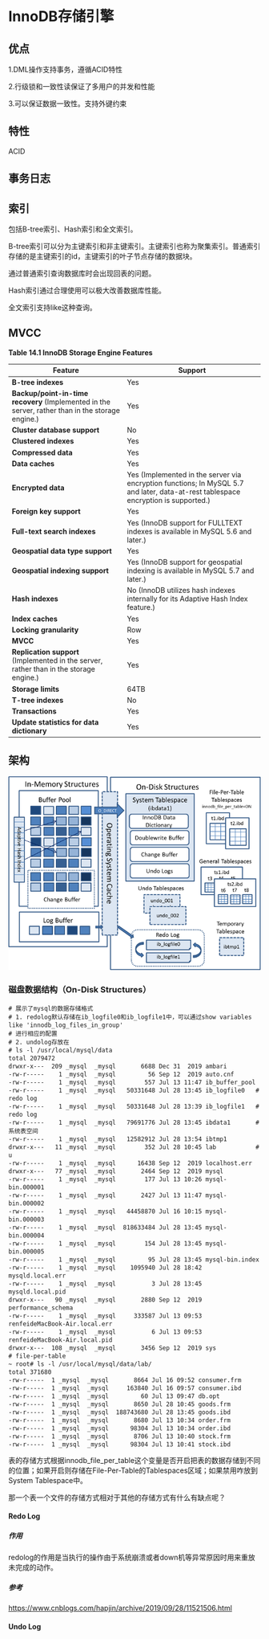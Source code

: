# InnoDB存储引擎



## 优点

1.DML操作支持事务，遵循ACID特性

2.行级锁和一致性读保证了多用户的并发和性能

3.可以保证数据一致性。支持外键约束

## 特性

ACID

## 事务日志





## 索引

包括B-tree索引、Hash索引和全文索引。

B-tree索引可以分为主键索引和非主键索引。主键索引也称为聚集索引。普通索引存储的是主键索引的id，主键索引的叶子节点存储的数据块。

通过普通索引查询数据库时会出现回表的问题。

Hash索引通过合理使用可以极大改善数据库性能。

全文索引支持like这种查询。

## MVCC



**Table 14.1 InnoDB Storage Engine Features**

| Feature                                                      | Support                                                      |
| ------------------------------------------------------------ | ------------------------------------------------------------ |
| **B-tree indexes**                                           | Yes                                                          |
| **Backup/point-in-time recovery** (Implemented in the server, rather than in the storage engine.) | Yes                                                          |
| **Cluster database support**                                 | No                                                           |
| **Clustered indexes**                                        | Yes                                                          |
| **Compressed data**                                          | Yes                                                          |
| **Data caches**                                              | Yes                                                          |
| **Encrypted data**                                           | Yes (Implemented in the server via encryption functions; In MySQL 5.7 and later, data-at-rest tablespace encryption is supported.) |
| **Foreign key support**                                      | Yes                                                          |
| **Full-text search indexes**                                 | Yes (InnoDB support for FULLTEXT indexes is available in MySQL 5.6 and later.) |
| **Geospatial data type support**                             | Yes                                                          |
| **Geospatial indexing support**                              | Yes (InnoDB support for geospatial indexing is available in MySQL 5.7 and later.) |
| **Hash indexes**                                             | No (InnoDB utilizes hash indexes internally for its Adaptive Hash Index feature.) |
| **Index caches**                                             | Yes                                                          |
| **Locking granularity**                                      | Row                                                          |
| **MVCC**                                                     | Yes                                                          |
| **Replication support** (Implemented in the server, rather than in the storage engine.) | Yes                                                          |
| **Storage limits**                                           | 64TB                                                         |
| **T-tree indexes**                                           | No                                                           |
| **Transactions**                                             | Yes                                                          |
| **Update statistics for data dictionary**                    | Yes                                                          |

## 架构



![innodb-architecture](images/innodb-architecture.png)



### 磁盘数据结构（On-Disk Structures）



```shell
# 展示了mysql的数据存储格式
# 1. redolog默认存储在ib_logfile0和ib_logfile1中，可以通过show variables like 'innodb_log_files_in_group'
# 进行相应的配置
# 2. undolog存放在
# ls -l /usr/local/mysql/data
total 2079472
drwxr-x---  209 _mysql  _mysql       6688 Dec 31  2019 ambari
-rw-r-----    1 _mysql  _mysql         56 Sep 12  2019 auto.cnf
-rw-r-----    1 _mysql  _mysql        557 Jul 13 11:47 ib_buffer_pool
-rw-r-----    1 _mysql  _mysql   50331648 Jul 28 13:45 ib_logfile0   # redo log
-rw-r-----    1 _mysql  _mysql   50331648 Jul 28 13:39 ib_logfile1   # redo log
-rw-r-----    1 _mysql  _mysql   79691776 Jul 28 13:45 ibdata1       # 系统表空间
-rw-r-----    1 _mysql  _mysql   12582912 Jul 28 13:54 ibtmp1
drwxr-x---   11 _mysql  _mysql        352 Jul 28 10:45 lab           # u
-rw-r-----    1 _mysql  _mysql      16438 Sep 12  2019 localhost.err
drwxr-x---   77 _mysql  _mysql       2464 Sep 12  2019 mysql
-rw-r-----    1 _mysql  _mysql        177 Jul 13 10:26 mysql-bin.000001
-rw-r-----    1 _mysql  _mysql       2427 Jul 13 11:47 mysql-bin.000002
-rw-r-----    1 _mysql  _mysql   44458870 Jul 16 10:15 mysql-bin.000003
-rw-r-----    1 _mysql  _mysql  818633484 Jul 28 13:45 mysql-bin.000004
-rw-r-----    1 _mysql  _mysql        154 Jul 28 13:45 mysql-bin.000005
-rw-r-----    1 _mysql  _mysql         95 Jul 28 13:45 mysql-bin.index
-rw-r-----    1 _mysql  _mysql    1095940 Jul 28 18:42 mysqld.local.err
-rw-r-----    1 _mysql  _mysql          3 Jul 28 13:45 mysqld.local.pid
drwxr-x---   90 _mysql  _mysql       2880 Sep 12  2019 performance_schema
-rw-r-----    1 _mysql  _mysql     333587 Jul 13 09:53 renfeideMacBook-Air.local.err
-rw-r-----    1 _mysql  _mysql          6 Jul 13 09:53 renfeideMacBook-Air.local.pid
drwxr-x---  108 _mysql  _mysql       3456 Sep 12  2019 sys
# file-per-table
~ root# ls -l /usr/local/mysql/data/lab/
total 371680
-rw-r-----  1 _mysql  _mysql       8664 Jul 16 09:52 consumer.frm
-rw-r-----  1 _mysql  _mysql     163840 Jul 16 09:57 consumer.ibd
-rw-r-----  1 _mysql  _mysql         60 Jul 13 09:47 db.opt
-rw-r-----  1 _mysql  _mysql       8650 Jul 28 10:45 goods.frm
-rw-r-----  1 _mysql  _mysql  188743680 Jul 28 13:45 goods.ibd
-rw-r-----  1 _mysql  _mysql       8680 Jul 13 10:34 order.frm
-rw-r-----  1 _mysql  _mysql      98304 Jul 13 10:34 order.ibd
-rw-r-----  1 _mysql  _mysql       8706 Jul 13 10:40 stock.frm
-rw-r-----  1 _mysql  _mysql      98304 Jul 13 10:41 stock.ibd
```

表的存储方式根据innodb_file_per_table这个变量是否开启把表的数据存储到不同的位置；如果开启则存储在File-Per-Table的Tablespaces区域；如果禁用咋放到System Tablespace中。



那一个表一个文件的存储方式相对于其他的存储方式有什么有缺点呢？



#### Redo Log

##### **作用**

redolog的作用是当执行的操作由于系统崩溃或者down机等异常原因时用来重放未完成的动作。



##### 参考



https://www.cnblogs.com/hapjin/archive/2019/09/28/11521506.html

#### Undo Log



